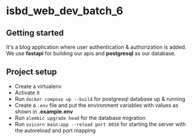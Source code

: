 # isbd_web_dev_batch_6

## Getting started

It's a blog application where user authentication & authorization is added.
We use **fastapi** for building our apis and **postgresql** as our database.

## Project setup

- Create a virtualenv
- Activate it
- Run `docker compose up --build` for postgresql database up & running
- Create a `.env` file and put the environment variables with values as shown in **.example.env**
- Run `alembic upgrade head` for the database migration
- Run `uvicorn main:app --reload port 8010` for starting the server with the autoreload and port mapping
